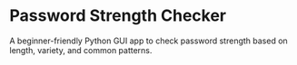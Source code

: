 # Password Strength Checker

A beginner-friendly Python GUI app to check password strength based on length, variety, and common patterns.
